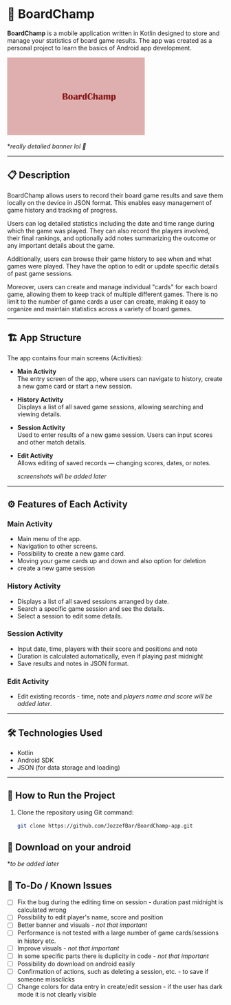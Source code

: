 
# 🎲 BoardChamp

**BoardChamp** is a mobile application written in Kotlin designed to store and manage your statistics of board game results. The app was created as a personal project to learn the basics of Android app development.

![Banner](app/src/main/res/mipmap-xhdpi/ic_banner.png)

**really detailed banner lol 🎉*

---


## 📋 Description

BoardChamp allows users to record their board game results and save them locally on the device in JSON format. This enables easy management of game history and tracking of progress.

Users can log detailed statistics including the date and time range during which the game was played. They can also record the players involved, their final rankings, and optionally add notes summarizing the outcome or any important details about the game.

Additionally, users can browse their game history to see when and what games were played. They have the option to edit or update specific details of past game sessions.

Moreover, users can create and manage individual "cards" for each board game, allowing them to keep track of multiple different games. There is no limit to the number of game cards a user can create, making it easy to organize and maintain statistics across a variety of board games.


---

## 🏗️ App Structure

The app contains four main screens (Activities):

- **Main Activity**  
  The entry screen of the app, where users can navigate to history, create a new game card or start a new session.

- **History Activity**  
  Displays a list of all saved game sessions, allowing searching and viewing details.

- **Session Activity**  
  Used to enter results of a new game session. Users can input scores and other match details.

- **Edit Activity**  
  Allows editing of saved records — changing scores, dates, or notes.

	*screenshots will be added later*
---

## ⚙️ Features of Each Activity

### Main Activity
- Main menu of the app.
- Navigation to other screens.
- Possibility to create a new game card.
- Moving your game cards up and down and also option for deletion
- create a new game session

### History Activity
- Displays a list of all saved sessions arranged by date.
- Search a specific game session and see the details.
- Select a session to edit some details.

### Session Activity
- Input date, time, players with their score and positions and note
- Duration is calculated automatically, even if playing past midnight
- Save results and notes in JSON format.

### Edit Activity
- Edit existing records - time, note and *players name and score will be added later*.

---

## 🛠️ Technologies Used

- Kotlin  
- Android SDK  
- JSON (for data storage and loading)  

---

## 🚀 How to Run the Project

1. Clone the repository using Git command:
   ```bash
   git clone https://github.com/JozzefBar/BoardChamp-app.git

## 📱 Download on your android
**to be added later*

## 🐞 To-Do / Known Issues

- [ ] Fix the bug during the editing time on session - duration past midnight is calculated wrong
- [ ] Possibility to edit player's name, score and position
- [ ] Better banner and visuals - *not that important*
- [ ] Performance is not tested with a large number of game cards/sessions in history etc.
- [ ] Improve visuals - *not that important*
- [ ] In some specific parts there is duplicity in code - *not that important*
- [ ] Possibility do download on android easily
- [ ] Confirmation of actions, such as deleting a session, etc. - to save if someone missclicks
- [ ] Change colors for data entry in create/edit session - if the user has dark mode it is not clearly visible
